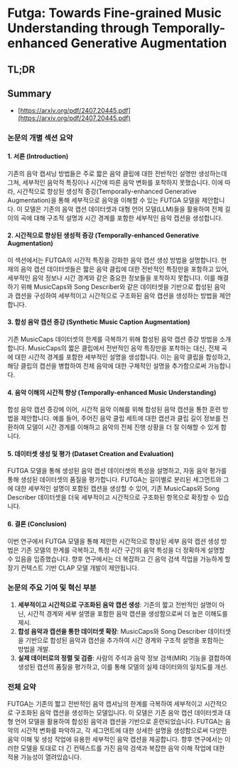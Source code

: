 # Futga: Towards Fine-grained Music Understanding through Temporally-enhanced Generative Augmentation
## TL;DR
## Summary
- [https://arxiv.org/pdf/2407.20445.pdf](https://arxiv.org/pdf/2407.20445.pdf)

### 논문의 개별 섹션 요약

#### 1. 서론 (Introduction)
기존의 음악 캡셔닝 방법들은 주로 짧은 음악 클립에 대한 전반적인 설명만 생성하는데 그쳐, 세부적인 음악적 특징이나 시간에 따른 음악 변화를 포착하지 못했습니다. 이에 따라, 시간적으로 향상된 생성적 증강(Temporally-enhanced Generative Augmentation)을 통해 세부적으로 음악을 이해할 수 있는 FUTGA 모델을 제안합니다. 이 모델은 기존의 음악 캡션 데이터셋과 대형 언어 모델(LLM)들을 활용하여 전체 길이의 곡에 대해 구조적 설명과 시간 경계를 포함한 세부적인 음악 캡션을 생성합니다.

#### 2. 시간적으로 향상된 생성적 증강 (Temporally-enhanced Generative Augmentation)
이 섹션에서는 FUTGA의 시간적 특징을 강화한 음악 캡션 생성 방법을 설명합니다. 현재의 음악 캡션 데이터셋들은 짧은 음악 클립에 대한 전반적인 특징만을 포함하고 있어, 세부적인 음악 정보나 시간 경계와 같은 중요한 정보들을 포착하지 못합니다. 이를 해결하기 위해 MusicCaps와 Song Describer와 같은 데이터셋을 기반으로 합성된 음악과 캡션을 구성하여 세부적이고 시간적으로 구조화된 음악 캡션을 생성하는 방법을 제안합니다.

#### 3. 합성 음악 캡션 증강 (Synthetic Music Caption Augmentation)
기존 MusicCaps 데이터셋의 한계를 극복하기 위해 합성된 음악 캡션 증강 방법을 소개합니다. MusicCaps의 짧은 클립에서 전반적인 음악 특징만을 포착하는 대신, 전체 곡에 대한 시간적 경계를 포함한 세부적인 설명을 생성합니다. 이는 음악 클립을 합성하고, 해당 클립의 캡션을 병합하여 전체 음악에 대한 구체적인 설명을 추가함으로써 가능합니다.

#### 4. 음악 이해의 시간적 향상 (Temporally-enhanced Music Understanding)
합성 음악 캡션 증강에 이어, 시간적 음악 이해를 위해 합성된 음악 캡션을 통한 훈련 방법을 제안합니다. 예를 들어, 주어진 음악 클립 세트에 대한 캡션과 클립 길이 정보를 전환하여 모델이 시간 경계를 이해하고 음악의 전체 진행 상황을 더 잘 이해할 수 있게 합니다.

#### 5. 데이터셋 생성 및 평가 (Dataset Creation and Evaluation)
FUTGA 모델을 통해 생성된 음악 캡션 데이터셋의 특성을 설명하고, 자동 음악 평가를 통해 생성된 데이터셋의 품질을 평가합니다. FUTGA는 길이별로 분리된 세그먼트와 그에 대한 세부적인 설명이 포함된 캡션을 생성할 수 있어, 기존 MusicCaps와 Song Describer 데이터셋을 더욱 세부적이고 시간적으로 구조화된 항목으로 확장할 수 있습니다.

#### 6. 결론 (Conclusion)
이번 연구에서 FUTGA 모델을 통해 제안한 시간적으로 향상된 세부 음악 캡션 생성 방법은 기존 모델의 한계를 극복하고, 특정 시간 구간의 음악 특성을 더 정확하게 설명할 수 있음을 입증했습니다. 향후 연구에서는 더 복잡하고 긴 음악 검색 작업을 가능하게 할 장기 컨텍스트 기반 CLAP 모델 개발이 제안됩니다.

### 논문의 주요 기여 및 혁신 부분
1. **세부적이고 시간적으로 구조화된 음악 캡션 생성**: 기존의 짧고 전반적인 설명이 아닌, 시간적 경계와 세부 설명을 포함한 음악 캡션을 생성함으로써 더 높은 이해도를 제시.
2. **합성 음악과 캡션을 통한 데이터셋 확장**: MusicCaps와 Song Describer 데이터셋을 기반으로 합성된 음악과 캡션을 추가하여 시간 경계와 구조적 설명을 포함하는 방법을 개발.
3. **실제 데이터로의 정렬 및 검증**: 사람의 주석과 음악 정보 검색(MIR) 기능을 결합하여 생성된 캡션의 품질을 평가하고, 이를 통해 모델의 실제 데이터와의 일치도를 개선.

### 전체 요약
FUTGA는 기존의 짧고 전반적인 음악 캡셔닝의 한계를 극복하여 세부적이고 시간적으로 구조화된 음악 캡션을 생성하는 모델입니다. 이 모델은 기존 음악 캡션 데이터셋과 대형 언어 모델을 활용하여 합성된 음악과 캡션을 기반으로 훈련되었습니다. FUTGA는 음악의 시간적 변화를 파악하고, 각 세그먼트에 대한 상세한 설명을 생성함으로써 다양한 음악 이해 및 생성 작업에 유용한 세부적인 음악 캡션을 제공합니다. 향후 연구에서는 이러한 모델을 토대로 더 긴 컨텍스트를 가진 음악 검색과 복잡한 음악 이해 작업에 대한 적용 가능성이 열려있습니다.